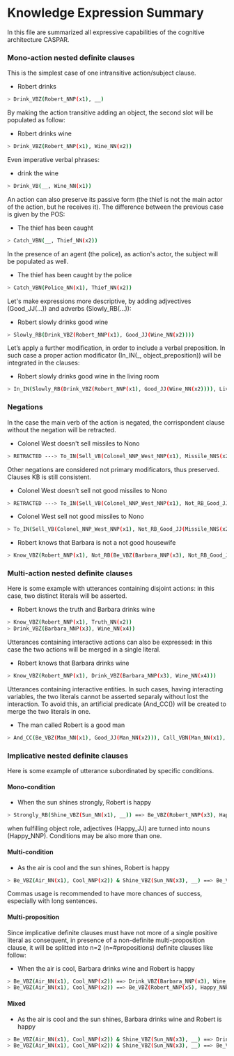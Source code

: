 # Knowledge Expression Summary

In this file are summarized all expressive capabilities of the cognitive architecture CASPAR.


### Mono-action nested definite clauses

This is the simplest case of one intransitive action/subject clause.

* Robert drinks
```sh
> Drink_VBZ(Robert_NNP(x1), __)
```
By making the action transitive adding an object, the second slot will be populated as follow:
* Robert drinks wine
```sh
> Drink_VBZ(Robert_NNP(x1), Wine_NN(x2))
```
Even imperative verbal phrases:
* drink the wine
```sh
> Drink_VB(__, Wine_NN(x1))
```
An action can also preserve its passive form (the thief is not the main actor of the action, but he receives it). The difference between the previous case is given by the POS:
* The thief has been caught
```sh
> Catch_VBN(__, Thief_NN(x2))
```
In the presence of an agent (the police), as action's actor, the subject will be populated as well.
* The thief has been caught by the police
```sh
> Catch_VBN(Police_NN(x1), Thief_NN(x2))
```
Let's make expressions more descriptive, by adding adjvectives (Good_JJ(...)) and adverbs (Slowly_RB(...)):
* Robert slowly drinks good wine
```sh
> Slowly_RB(Drink_VBZ(Robert_NNP(x1), Good_JJ(Wine_NN(x2))))
```
Let’s apply a further modification, in order to include a verbal preposition. In such case a proper action modificator (In_IN(_, object_preposition)) will be integrated in the clauses:
* Robert slowly drinks good wine in the living room
```sh
> In_IN(Slowly_RB(Drink_VBZ(Robert_NNP(x1), Good_JJ(Wine_NN(x2)))), Living_NN_Room_NN(x3))
```

### Negations

In the case the main verb of the action is negated, the corrispondent clause without the negation will be retracted.

* Colonel West doesn't sell missiles to Nono
```sh
> RETRACTED ---> To_IN(Sell_VB(Colonel_NNP_West_NNP(x1), Missile_NNS(x2)), Nono_NNP(x3))
```
Other negations are considered not primary modificators, thus preserved. Clauses KB is still consistent.
* Colonel West doesn't sell not good missiles to Nono
```sh
> RETRACTED ---> To_IN(Sell_VB(Colonel_NNP_West_NNP(x1), Not_RB_Good_JJ(Missile_NNS(x2))), Nono_NNP(x3))
```
* Colonel West sell not good missiles to Nono
```sh
> To_IN(Sell_VB(Colonel_NNP_West_NNP(x1), Not_RB_Good_JJ(Missile_NNS(x2))), Nono_NNP(x3))
```
* Robert knows that Barbara is not a not good housewife
```sh
> Know_VBZ(Robert_NNP(x1), Not_RB(Be_VBZ(Barbara_NNP(x3), Not_RB_Good_JJ(Housewife_NN(x4)))))
```


### Multi-action nested definite clauses
Here is some example with utterances containing disjoint actions: in this case, two distinct literals will be asserted.
* Robert knows the truth and Barbara drinks wine
```sh
> Know_VBZ(Robert_NNP(x1), Truth_NN(x2))
> Drink_VBZ(Barbara_NNP(x3), Wine_NN(x4))
```

Utterances containing interactive actions can also be expressed: in this case the two actions will be merged in a single literal.
* Robert knows that Barbara drinks wine
```sh
> Know_VBZ(Robert_NNP(x1), Drink_VBZ(Barbara_NNP(x3), Wine_NN(x4)))
```
Utterances containing interactive entities. In such cases, having interacting variables, the two literals cannot be asserted separaly without lost the interaction. To avoid this,
an artificial predicate (And_CC()) will be created to merge the two literals in one. 
* The man called Robert is a good man
```sh
> And_CC(Be_VBZ(Man_NN(x1), Good_JJ(Man_NN(x2))), Call_VBN(Man_NN(x1), Robert_NNP(x3)))
```
### Implicative nested definite clauses
Here is some example of utterance subordinated by specific conditions. 
#### Mono-condition
* When the sun shines strongly, Robert is happy
```sh
> Strongly_RB(Shine_VBZ(Sun_NN(x1), __)) ==> Be_VBZ(Robert_NNP(x3), Happy_NNP(x4))
```
when fulfilling object role, adjectives (Happy_JJ) are turned into nouns (Happy_NNP). Conditions may be also more than one.

#### Multi-condition
* As the air is cool and the sun shines, Robert is happy
```sh
> Be_VBZ(Air_NN(x1), Cool_NNP(x2)) & Shine_VBZ(Sun_NN(x3), __) ==> Be_VBZ(Robert_NNP(x5), Happy_NNP(x6))
```
Commas usage is recommended to have more chances of success, especially with long sentences.

#### Multi-proposition
Since implicative definite clauses must have not more of a single positive literal as consequent, in presence of a non-definite multi-proposition clause, it will be splitted into n=2 (n=#propositions) definite clauses like follow:
* When the air is cool, Barbara drinks wine and Robert is happy
```sh
> Be_VBZ(Air_NN(x1), Cool_NNP(x2)) ==> Drink_VBZ(Barbara_NNP(x3), Wine_NN(x4))
> Be_VBZ(Air_NN(x1), Cool_NNP(x2)) ==> Be_VBZ(Robert_NNP(x5), Happy_NNP(x6))
```
#### Mixed
* As the air is cool and the sun shines, Barbara drinks wine and Robert is happy
```sh
> Be_VBZ(Air_NN(x1), Cool_NNP(x2)) & Shine_VBZ(Sun_NN(x3), __) ==> Drink_VBZ(Barbara_NNP(x5), Wine_NN(x6))
> Be_VBZ(Air_NN(x1), Cool_NNP(x2)) & Shine_VBZ(Sun_NN(x3), __) ==> Be_VBZ(Robert_NNP(x7), Happy_NNP(x8))
```